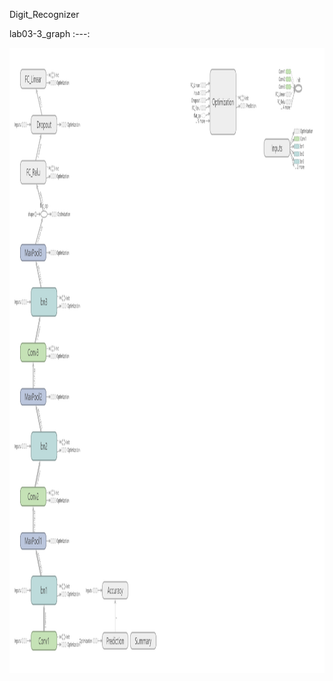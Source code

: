 Digit_Recognizer

lab03-3_graph
:---: 
<p align="center">
<img src = 'data/digit_recognizer_graph.png' height = '1000px' width = '600px'> 
</p>

